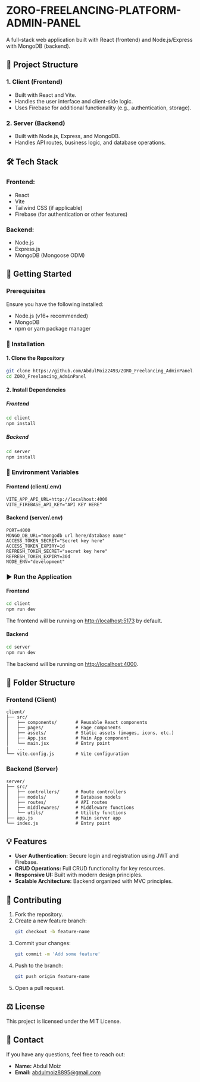 # ZORO-FREELANCING-PLATFORM-ADMIN-PANEL

A full-stack web application built with React (frontend) and Node.js/Express with MongoDB (backend).

## 📂 Project Structure

### 1. Client (Frontend)
- Built with React and Vite.
- Handles the user interface and client-side logic.
- Uses Firebase for additional functionality (e.g., authentication, storage).

### 2. Server (Backend)
- Built with Node.js, Express, and MongoDB.
- Handles API routes, business logic, and database operations.

## 🛠️ Tech Stack

### Frontend:
- React
- Vite
- Tailwind CSS (if applicable)
- Firebase (for authentication or other features)

### Backend:
- Node.js
- Express.js
- MongoDB (Mongoose ODM)

## 🚀 Getting Started

### Prerequisites
Ensure you have the following installed:
- Node.js (v16+ recommended)
- MongoDB
- npm or yarn package manager

### 🔧 Installation

#### 1. Clone the Repository
```sh
git clone https://github.com/AbdulMoiz2493/ZORO_Freelancing_AdminPanel.git
cd ZORO_Freelancing_AdminPanel
```

#### 2. Install Dependencies

##### Frontend
```sh
cd client
npm install
```

##### Backend
```sh
cd server
npm install
```

### 🔑 Environment Variables

#### Frontend (client/.env)
```env
VITE_APP_API_URL=http://localhost:4000
VITE_FIREBASE_API_KEY="API KEY HERE"
```

#### Backend (server/.env)
```env
PORT=4000
MONGO_DB_URL="mongodb url here/database name"
ACCESS_TOKEN_SECRET="Secret key here"
ACCESS_TOKEN_EXPIRY=1d
REFRESH_TOKEN_SECRET="secret key here"
REFRESH_TOKEN_EXPIRY=30d
NODE_ENV="development"
```

### ▶️ Run the Application

#### Frontend
```sh
cd client
npm run dev
```
The frontend will be running on [http://localhost:5173](http://localhost:5173) by default.

#### Backend
```sh
cd server
npm run dev
```
The backend will be running on [http://localhost:4000](http://localhost:4000).

## 📂 Folder Structure

### Frontend (Client)
```
client/
├── src/
│   ├── components/       # Reusable React components
│   ├── pages/            # Page components
│   ├── assets/           # Static assets (images, icons, etc.)
│   ├── App.jsx           # Main App component
│   └── main.jsx          # Entry point
|   ...
└── vite.config.js        # Vite configuration
```

### Backend (Server)
```
server/
├── src/
│   ├── controllers/      # Route controllers
│   ├── models/           # Database models
│   ├── routes/           # API routes
│   ├── middlewares/      # Middleware functions
│   └── utils/            # Utility functions
├── app.js                # Main server app
└── index.js              # Entry point
```

## 💡 Features
- **User Authentication:** Secure login and registration using JWT and Firebase.
- **CRUD Operations:** Full CRUD functionality for key resources.
- **Responsive UI:** Built with modern design principles.
- **Scalable Architecture:** Backend organized with MVC principles.

## 🤝 Contributing
1. Fork the repository.
2. Create a new feature branch:
   ```sh
   git checkout -b feature-name
   ```
3. Commit your changes:
   ```sh
   git commit -m 'Add some feature'
   ```
4. Push to the branch:
   ```sh
   git push origin feature-name
   ```
5. Open a pull request.

## ⚖️ License
This project is licensed under the MIT License.

## 📧 Contact
If you have any questions, feel free to reach out:
- **Name:** Abdul Moiz
- **Email:** abdulmoiz8895@gmail.com
